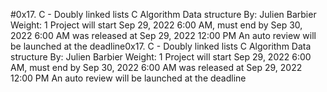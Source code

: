 #0x17. C - Doubly linked lists
C
Algorithm
Data structure
 By: Julien Barbier
 Weight: 1
 Project will start Sep 29, 2022 6:00 AM, must end by Sep 30, 2022 6:00 AM
 was released at Sep 29, 2022 12:00 PM
 An auto review will be launched at the deadline0x17. C - Doubly linked lists
C
Algorithm
Data structure
 By: Julien Barbier
 Weight: 1
 Project will start Sep 29, 2022 6:00 AM, must end by Sep 30, 2022 6:00 AM
 was released at Sep 29, 2022 12:00 PM
 An auto review will be launched at the deadline
